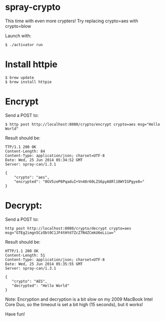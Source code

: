 # spray-crypto
This time with even more crypters! Try replacing crypto=aes with crypto=blow

Launch with:

    $ ./activator run
    
# Install httpie
    
    $ brew update
    $ brew install httpie
        
# Encrypt
Send a POST to:

    $ http post http://localhost:8080/crypto/encrypt crypto=aes msg="Hello World"

Result should be:

    TTP/1.1 200 OK
    Content-Length: 84
    Content-Type: application/json; charset=UTF-8
    Date: Wed, 25 Jun 2014 05:34:52 GMT
    Server: spray-can/1.3.1
    
    {
        "crypto": "aes",
        "encrypted": "0GV5zeP6PqaduI+Vn48r60LZS6pyA8Rl10WYIGPgye8="
    }

# Decrypt:
Send a POST to:

    http post http://localhost:8080/crypto/decrypt crypto=aes msg="GTEg2imgn5CzObt0C1JF4tHYd7ZcZ7N4ZCmkU6eLiiw="
        
Result should be:

    HTTP/1.1 200 OK
    Content-Length: 51
    Content-Type: application/json; charset=UTF-8
    Date: Wed, 25 Jun 2014 05:35:55 GMT
    Server: spray-can/1.3.1
    
    {
       "crypto": "AES",
       "decrypted": "Hello World"
    }
    
Note: Encryption and decryption is a bit slow on my 2009 MacBook Intel Core Duo, so the timeout is set a bit high 
(15 seconds), but it works!

Have fun!